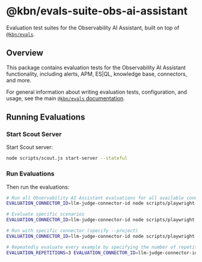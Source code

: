 # @kbn/evals-suite-obs-ai-assistant

Evaluation test suites for the Observability AI Assistant, built on top of [`@kbn/evals`](../../../platform/packages/shared/kbn-evals/README.md).

## Overview

This package contains evaluation tests for the Observability AI Assistant functionality, including alerts, APM, ES|QL, knowledge base, connectors, and more.

For general information about writing evaluation tests, configuration, and usage, see the main [`@kbn/evals` documentation](../../../platform/packages/shared/kbn-evals/README.md).

## Running Evaluations

### Start Scout Server

Start Scout server:

```bash
node scripts/scout.js start-server --stateful
```

### Run Evaluations

Then run the evaluations:

```bash
# Run all Observability AI Assistant evaluations for all available connectors and specify LLM judge (we evaluate all LLMs with  Gemini 2.5 Pro judge)
EVALUATION_CONNECTOR_ID=llm-judge-connector-id node scripts/playwright test --config x-pack/solutions/observability/packages/kbn-evals-suite-obs-ai-assistant/playwright.config.ts

# Evaluate specific scenarios
EVALUATION_CONNECTOR_ID=llm-judge-connector-id node scripts/playwright test --config x-pack/solutions/observability/packages/kbn-evals-suite-obs-ai-assistant/playwright.config.ts evals/alerts/alerts.spec.ts

# Run with specific connector (specify --project)
EVALUATION_CONNECTOR_ID=llm-judge-connector-id node scripts/playwright test --config x-pack/solutions/observability/packages/kbn-evals-suite-obs-ai-assistant/playwright.config.ts --project="my-connector"

# Repeatedly evaluate every example by specifying the number of repetitions
EVALUATION_REPETITIONS=3 EVALUATION_CONNECTOR_ID=llm-judge-connector-id node scripts/playwright test --config x-pack/solutions/observability/packages/kbn-evals-suite-obs-ai-assistant/playwright.config.ts
```

